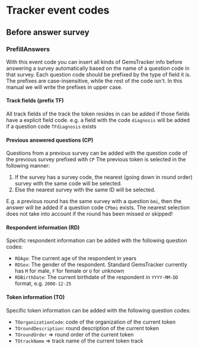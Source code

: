 # Tracker event codes

## Before answer survey

### PrefillAnswers

With this event code you can insert all kinds of GemsTracker info before answering a survey automatically based on the name of a question code in that survey.
Each question code should be prefixed by the type of field it is. The prefixes are case-insensitive, while the rest of the code isn't. 
In this manual we will write the prefixes in upper case.

#### Track fields (prefix TF)
All track fields of the track the token resides in can be added if those fields have a explicit field code.
e.g. a field with the code `diagnosis` will be added if a question code `TFdiagnosis` exists

#### Previous answered questions (CP)
Questions from a previous survey can be added with the question code of the previous survey prefixed with `CP`
The previous token is selected in the following manner:
1. If the survey has a survey code, the nearest (going down in round order) survey with the same code will be selected.
2. Else the nearest survey with the same ID will be selected.

E.g. a previous round has the same survey with a question `bmi`, then the answer will be added if a question code `CPbmi` exists.
The nearest selection does not take into account if the round has been missed or skipped!

#### Respondent information (RD)
Specific respondent information can be added with the following question codes:
- `RDAge`: The current age of the respondent in years
- `RDSex`: The gender of the respondent. Standard GemsTracker currently has `M` for male, `F` for female or `U` for unknown
- `RDBirthDate`: The current birthdate of the respondent in `YYYY-MM-DD` format, e.g. `2000-12-25` 

#### Token information (TO)
Specific token information can be added with the following question codes:
- `TOorganizationCode`: code of the organization of the current token
- `TOroundDescription`: round description of the current token
- `TOroundOrder` => round order of the current token
- `TOtrackName` => track name of the current token track